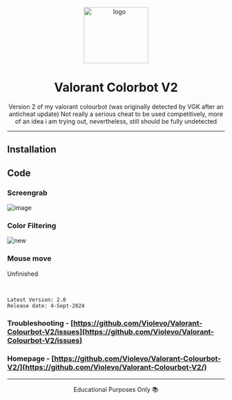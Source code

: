 <div align = "center">
    <img src="https://github.com/user-attachments/assets/dbaff2dc-9e26-457e-8852-bac6eae2844e" alt="logo" width="150" height="130">
</div>


<h1 align="center">Valorant Colorbot V2</h1>

<p align="center">Version 2 of my valorant colourbot (was originally detected by VGK after an anticheat update) Not really a serious cheat to be used competitively, more of an idea i am trying out, nevertheless, still should be fully undetected</p>

<hr>
  
## Installation

## Code
### Screengrab
![image](https://github.com/user-attachments/assets/8cf7807a-63ac-4e2c-ae10-908e865e2da0)

### Color Filtering
![new](https://github.com/user-attachments/assets/e14c5e33-88c8-4230-8a0f-bbacf46fa2e2)

### Mouse move

Unfinished

</br>

```
Latest Version: 2.0
Release date: 4-Sept-2024
```

### Troubleshooting - [https://github.com/Violevo/Valorant-Colourbot-V2/issues](https://github.com/Violevo/Valorant-Colourbot-V2/issues)
### Homepage - [https://github.com/Violevo/Valorant-Colourbot-V2/](https://github.com/Violevo/Valorant-Colourbot-V2/)

---

<p align="center">Educational Purposes Only 📚</p>
